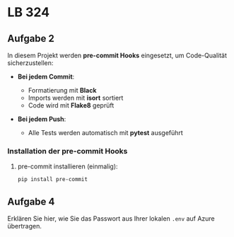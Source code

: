 # LB 324

## Aufgabe 2

In diesem Projekt werden **pre-commit Hooks** eingesetzt, um Code-Qualität sicherzustellen:

- **Bei jedem Commit**:
  - Formatierung mit **Black**
  - Imports werden mit **isort** sortiert
  - Code wird mit **Flake8** geprüft

- **Bei jedem Push**:
  - Alle Tests werden automatisch mit **pytest** ausgeführt

### Installation der pre-commit Hooks

1. pre-commit installieren (einmalig):
   ```bash
   pip install pre-commit


## Aufgabe 4
Erklären Sie hier, wie Sie das Passwort aus Ihrer lokalen `.env` auf Azure übertragen.

